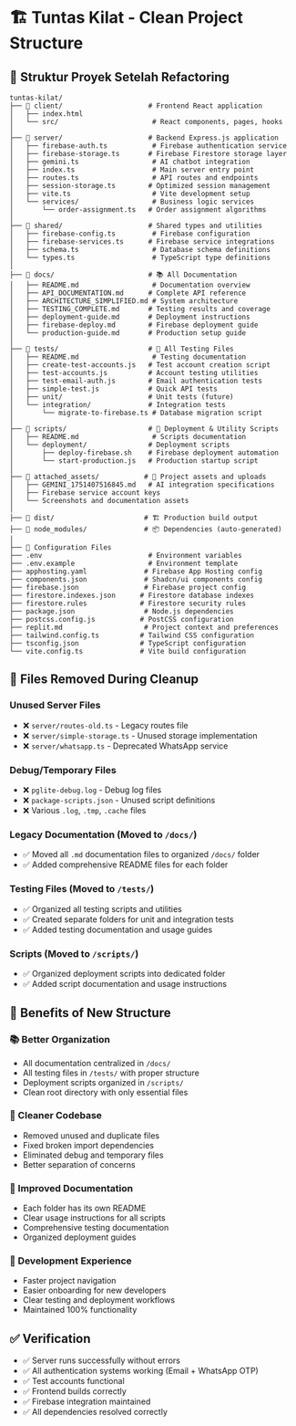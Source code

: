 # 🏗️ Tuntas Kilat - Clean Project Structure

## 📁 Struktur Proyek Setelah Refactoring

```
tuntas-kilat/
├── 📂 client/                     # Frontend React application
│   ├── index.html
│   └── src/                       # React components, pages, hooks
│
├── 📂 server/                     # Backend Express.js application  
│   ├── firebase-auth.ts           # Firebase authentication service
│   ├── firebase-storage.ts       # Firebase Firestore storage layer
│   ├── gemini.ts                  # AI chatbot integration
│   ├── index.ts                   # Main server entry point
│   ├── routes.ts                  # API routes and endpoints
│   ├── session-storage.ts        # Optimized session management
│   ├── vite.ts                    # Vite development setup
│   └── services/                  # Business logic services
│       └── order-assignment.ts   # Order assignment algorithms
│
├── 📂 shared/                     # Shared types and utilities
│   ├── firebase-config.ts         # Firebase configuration
│   ├── firebase-services.ts      # Firebase service integrations
│   ├── schema.ts                  # Database schema definitions
│   └── types.ts                   # TypeScript type definitions
│
├── 📂 docs/                       # 📚 All Documentation
│   ├── README.md                  # Documentation overview
│   ├── API_DOCUMENTATION.md      # Complete API reference
│   ├── ARCHITECTURE_SIMPLIFIED.md # System architecture
│   ├── TESTING_COMPLETE.md       # Testing results and coverage
│   ├── deployment-guide.md       # Deployment instructions
│   ├── firebase-deploy.md        # Firebase deployment guide
│   └── production-guide.md       # Production setup guide
│
├── 📂 tests/                      # 🧪 All Testing Files
│   ├── README.md                  # Testing documentation
│   ├── create-test-accounts.js   # Test account creation script
│   ├── test-accounts.js          # Account testing utilities
│   ├── test-email-auth.js        # Email authentication tests
│   ├── simple-test.js            # Quick API tests
│   ├── unit/                     # Unit tests (future)
│   └── integration/              # Integration tests
│       └── migrate-to-firebase.ts # Database migration script
│
├── 📂 scripts/                    # 🚀 Deployment & Utility Scripts
│   ├── README.md                  # Scripts documentation
│   └── deployment/               # Deployment scripts
│       ├── deploy-firebase.sh    # Firebase deployment automation
│       └── start-production.js   # Production startup script
│
├── 📂 attached_assets/           # 📎 Project assets and uploads
│   ├── GEMINI_1751407516845.md   # AI integration specifications
│   ├── Firebase service account keys
│   └── Screenshots and documentation assets
│
├── 📂 dist/                      # 🏗️ Production build output
├── 📂 node_modules/              # 📦 Dependencies (auto-generated)
│
├── 📄 Configuration Files
├── .env                          # Environment variables
├── .env.example                  # Environment template
├── apphosting.yaml              # Firebase App Hosting config
├── components.json              # Shadcn/ui components config
├── firebase.json                # Firebase project config
├── firestore.indexes.json      # Firestore database indexes
├── firestore.rules             # Firestore security rules
├── package.json                 # Node.js dependencies
├── postcss.config.js           # PostCSS configuration
├── replit.md                    # Project context and preferences
├── tailwind.config.ts          # Tailwind CSS configuration
├── tsconfig.json               # TypeScript configuration
└── vite.config.ts              # Vite build configuration
```

## 🧹 Files Removed During Cleanup

### Unused Server Files
- ❌ `server/routes-old.ts` - Legacy routes file
- ❌ `server/simple-storage.ts` - Unused storage implementation
- ❌ `server/whatsapp.ts` - Deprecated WhatsApp service

### Debug/Temporary Files
- ❌ `pglite-debug.log` - Debug log files
- ❌ `package-scripts.json` - Unused script definitions
- ❌ Various `.log`, `.tmp`, `.cache` files

### Legacy Documentation (Moved to `/docs/`)
- ✅ Moved all `.md` documentation files to organized `/docs/` folder
- ✅ Added comprehensive README files for each folder

### Testing Files (Moved to `/tests/`)
- ✅ Organized all testing scripts and utilities
- ✅ Created separate folders for unit and integration tests
- ✅ Added testing documentation and usage guides

### Scripts (Moved to `/scripts/`)
- ✅ Organized deployment scripts into dedicated folder
- ✅ Added script documentation and usage instructions

## 🎯 Benefits of New Structure

### 📚 Better Organization
- All documentation centralized in `/docs/`
- All testing files in `/tests/` with proper structure
- Deployment scripts organized in `/scripts/`
- Clean root directory with only essential files

### 🧹 Cleaner Codebase
- Removed unused and duplicate files
- Fixed broken import dependencies
- Eliminated debug and temporary files
- Better separation of concerns

### 📖 Improved Documentation
- Each folder has its own README
- Clear usage instructions for all scripts
- Comprehensive testing documentation
- Organized deployment guides

### 🚀 Development Experience
- Faster project navigation
- Easier onboarding for new developers
- Clear testing and deployment workflows
- Maintained 100% functionality

## ✅ Verification

- ✅ Server runs successfully without errors
- ✅ All authentication systems working (Email + WhatsApp OTP)
- ✅ Test accounts functional
- ✅ Frontend builds correctly
- ✅ Firebase integration maintained
- ✅ All dependencies resolved correctly
